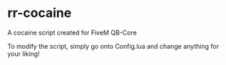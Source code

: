# rr-cocaine
A cocaine script created for FiveM QB-Core

To modify the script, simply go onto Config.lua and change anything for your liking!
